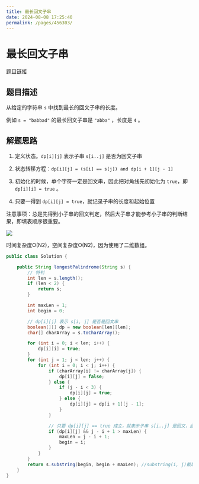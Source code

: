 ```yaml
---
title: 最长回文子串
date: 2024-08-08 17:25:40
permalink: /pages/456303/
---
```

# 最长回文子串

[题目链接](https://leetcode.cn/problems/longest-palindromic-substring/)

## 题目描述

从给定的字符串 `s` 中找到最长的回文子串的长度。

例如 `s = "babbad"` 的最长回文子串是 `"abba"` ，长度是 `4` 。

## 解题思路

1. 定义状态。`dp[i][j]` 表示子串 `s[i..j]` 是否为回文子串

2. 状态转移方程：`dp[i][j] = (s[i] == s[j]) and dp[i + 1][j - 1]`
3. 初始化的时候，单个字符一定是回文串，因此把对角线先初始化为 `true`，即 `dp[i][i] = true` 。
4. 只要一得到 `dp[i][j] = true`，就记录子串的长度和起始位置

注意事项：总是先得到小子串的回文判定，然后大子串才能参考小子串的判断结果，即填表顺序很重要。

![](http://img.topjavaer.cn/img/image-20201115230411764.png)

时间复杂度O(N2)，空间复杂度O(N2)，因为使用了二维数组。

```java
public class Solution {

    public String longestPalindrome(String s) {
        // 特判
        int len = s.length();
        if (len < 2) {
            return s;
        }

        int maxLen = 1;
        int begin = 0;

        // dp[i][j] 表示 s[i, j] 是否是回文串
        boolean[][] dp = new boolean[len][len];
        char[] charArray = s.toCharArray();

        for (int i = 0; i < len; i++) {
            dp[i][i] = true;
        }
        for (int j = 1; j < len; j++) {
            for (int i = 0; i < j; i++) {
                if (charArray[i] != charArray[j]) {
                    dp[i][j] = false;
                } else {
                    if (j - i < 3) {
                        dp[i][j] = true;
                    } else {
                        dp[i][j] = dp[i + 1][j - 1];
                    }
                }

                // 只要 dp[i][j] == true 成立，就表示子串 s[i..j] 是回文，此时记录回文长度和起始位置
                if (dp[i][j] && j - i + 1 > maxLen) {
                    maxLen = j - i + 1;
                    begin = i;
                }
            }
        }
        return s.substring(begin, begin + maxLen); //substring(i, j)截取i到j(不包含j)的字符串
    }
}
```


